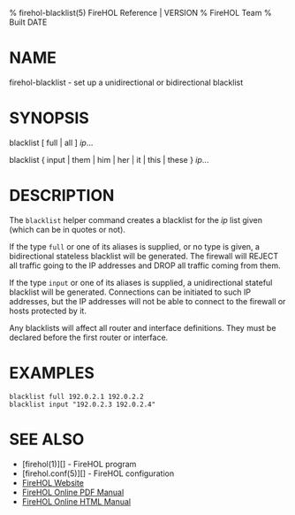 % firehol-blacklist(5) FireHOL Reference | VERSION
% FireHOL Team
% Built DATE

# NAME

firehol-blacklist - set up a unidirectional or bidirectional blacklist

# SYNOPSIS

blacklist [ full | all ] *ip*...

blacklist { input | them | him | her | it | this | these } *ip*...

# DESCRIPTION


The `blacklist` helper command creates a blacklist for the *ip* list given
(which can be in quotes or not).

If the type `full` or one of its aliases is supplied, or no type is
given, a bidirectional stateless blacklist will be generated. The
firewall will REJECT all traffic going to the IP addresses and DROP all
traffic coming from them.

If the type `input` or one of its aliases is supplied, a unidirectional
stateful blacklist will be generated. Connections can be initiated to
such IP addresses, but the IP addresses will not be able to connect to
the firewall or hosts protected by it.

Any blacklists will affect all router and interface definitions. They
must be declared before the first router or interface.


# EXAMPLES

~~~~
blacklist full 192.0.2.1 192.0.2.2
blacklist input "192.0.2.3 192.0.2.4"
~~~~

# SEE ALSO

* [firehol(1)][] - FireHOL program
* [firehol.conf(5)][] - FireHOL configuration
* [FireHOL Website](http://firehol.org/)
* [FireHOL Online PDF Manual](http://firehol.org/firehol-manual.pdf)
* [FireHOL Online HTML Manual](http://firehol.org/manual)
